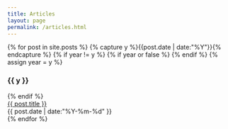 ```yaml
---
title: Articles
layout: page
permalink: /articles.html
---
```


<section>
{% for post in site.posts %}
  {% capture y %}{{post.date | date:"%Y"}}{% endcapture %}
  {% if year != y %}
    {% if year or false %}
        </div>
    {% endif %}
    {% assign year = y %}
    <div class="mb-12">
    <h3 class="mb-3 text-base font-black">{{ y }}</h3>
  {% endif %}
    <article class="flex justify-between mb-3">
        <a href="{{ site.github.url }}{{ post.url }}" title="{{ post.title }}" class="text-pink-500 hover:text-pink-700 font-normal no-underline hover:underline max-w-80">{{ post.title }}</a>
        <div class="mt-1 mb-6 sm:m-0">
            <time datetime="{{ post.date | date:"%Y-%m-%d" }}" class="text-gray-600 text-sm font-medium tabular-nums">{{ post.date | date:"%Y-%m-%d" }}</time>
        </div>
    </article>
{% endfor %}
</div>
</section>
